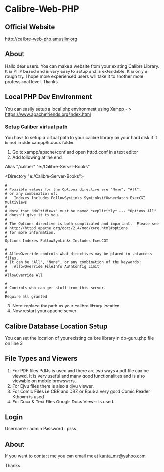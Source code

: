 # Calibre-Web-PHP
## Official Website
http://calibre-web-php.amuslim.org

## About
Hallo dear users. You can make a website from your existing Calibre Library. It is PHP based and is very easy to setup and is extendable. It is only a rough try. I hope more experienced users will take it to another more professional level. Thanks

## Local PHP Dev Environment
You can easily setup a local php environment using Xampp - > https://www.apachefriends.org/index.html 

### Setup Caliber virtual path

You have to setup a virtual path to your calibre library on your hard disk if it is not in side xampp/htdocs folder.
1. Go to xampp/apache/conf and open httpd.conf in a text editor
2. Add following at the end 

Alias "/caliber" "e:/Calibre-Server-Books"

<Directory "e:/Calibre-Server-Books">

    #
    # Possible values for the Options directive are "None", "All",
    # or any combination of:
    #   Indexes Includes FollowSymLinks SymLinksifOwnerMatch ExecCGI MultiViews
    #
    # Note that "MultiViews" must be named *explicitly* --- "Options All"
    # doesn't give it to you.
    #
    # The Options directive is both complicated and important.  Please see
    # http://httpd.apache.org/docs/2.4/mod/core.html#options
    # for more information.
    #
    Options Indexes FollowSymLinks Includes ExecCGI

    #
    # AllowOverride controls what directives may be placed in .htaccess files.
    # It can be "All", "None", or any combination of the keywords:
    #   AllowOverride FileInfo AuthConfig Limit
    #
    AllowOverride All

    #
    # Controls who can get stuff from this server.
    #
    Require all granted
    
</Directory>

3. Note: replace the path as your calibre library location.
4. Now restart your apache server

## Calibre Database Location Setup
You can set the location of your existing calibre library in db-guru.php file on line 3

## File Types and Viewers
1. For PDF files PdfJs is used and there are two ways a pdf file can be viewed. It is very useful and many good functionalities and is also viewable on mobile browswers. 
2. For Djvu files there is also a djvu viewer.
3. For Comic Files i.e CBR and CBZ or Epub a very good Comic Reader Kthoom is used
4. For Docx & Text Files Google Docs Viewer is used. 

## Login
Username : admin
Password : pass

## About

If you want to contact me you can email me at kanta_mir@yahoo.com

Thanks
